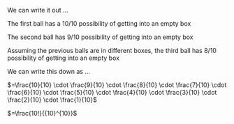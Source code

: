 We can write it out $\ldots$

The first ball has a $10/10$ possibility of getting into an empty box

The second ball has $9/10$ possibility of getting into an empty box

Assuming the previous balls are in different boxes, the third ball has 8/10 possibility of getting into an empty box

We can write this down as $\ldots$

$=\frac{10}{10} \cdot \frac{9}{10} \cdot \frac{8}{10} \cdot \frac{7}{10} \cdot \frac{6}{10} \cdot \frac{5}{10} \cdot \frac{4}{10} \cdot \frac{3}{10} \cdot \frac{2}{10} \cdot \frac{1}{10}\$

$=\frac{10!}{{10}^{10}}$
